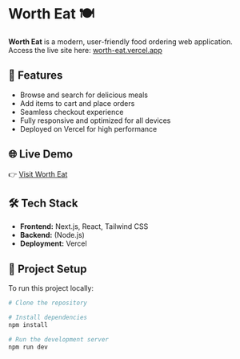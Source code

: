 # Worth Eat 🍽️

**Worth Eat** is a modern, user-friendly food ordering web application.  
Access the live site here: [worth-eat.vercel.app](https://worth-eat.vercel.app)

## 🚀 Features

- Browse and search for delicious meals
- Add items to cart and place orders
- Seamless checkout experience
- Fully responsive and optimized for all devices
- Deployed on Vercel for high performance

## 🌐 Live Demo

👉 [Visit Worth Eat](https://worth-eat.vercel.app)

## 🛠️ Tech Stack

- **Frontend:** Next.js, React, Tailwind CSS
- **Backend:** (Node.js)
- **Deployment:** Vercel

## 📂 Project Setup

To run this project locally:

```bash
# Clone the repository

# Install dependencies
npm install

# Run the development server
npm run dev
